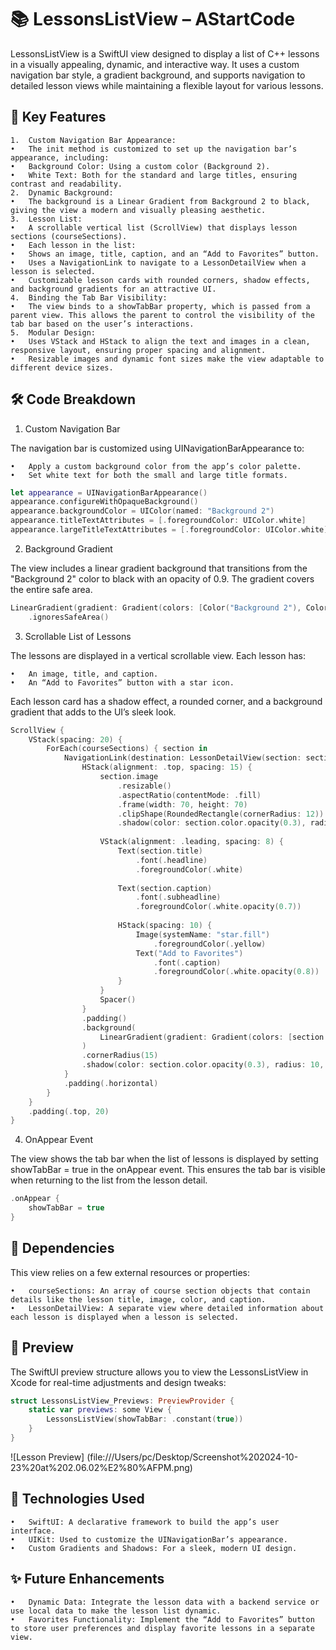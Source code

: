 # 📚 LessonsListView – AStartCode

LessonsListView is a SwiftUI view designed to display a list of C++ lessons in a visually appealing, dynamic, and interactive way. It uses a custom navigation bar style, a gradient background, and supports navigation to detailed lesson views while maintaining a flexible layout for various lessons.

## 🌟 Key Features

	1.	Custom Navigation Bar Appearance:
	•	The init method is customized to set up the navigation bar’s appearance, including:
	•	Background Color: Using a custom color (Background 2).
	•	White Text: Both for the standard and large titles, ensuring contrast and readability.
	2.	Dynamic Background:
	•	The background is a Linear Gradient from Background 2 to black, giving the view a modern and visually pleasing aesthetic.
	3.	Lesson List:
	•	A scrollable vertical list (ScrollView) that displays lesson sections (courseSections).
	•	Each lesson in the list:
	•	Shows an image, title, caption, and an “Add to Favorites” button.
	•	Uses a NavigationLink to navigate to a LessonDetailView when a lesson is selected.
	•	Customizable lesson cards with rounded corners, shadow effects, and background gradients for an attractive UI.
	4.	Binding the Tab Bar Visibility:
	•	The view binds to a showTabBar property, which is passed from a parent view. This allows the parent to control the visibility of the tab bar based on the user’s interactions.
	5.	Modular Design:
	•	Uses VStack and HStack to align the text and images in a clean, responsive layout, ensuring proper spacing and alignment.
	•	Resizable images and dynamic font sizes make the view adaptable to different device sizes.

## 🛠️ Code Breakdown

1. Custom Navigation Bar

The navigation bar is customized using UINavigationBarAppearance to:

	•	Apply a custom background color from the app’s color palette.
	•	Set white text for both the small and large title formats.

 ``` swift
let appearance = UINavigationBarAppearance()
appearance.configureWithOpaqueBackground()
appearance.backgroundColor = UIColor(named: "Background 2")
appearance.titleTextAttributes = [.foregroundColor: UIColor.white]
appearance.largeTitleTextAttributes = [.foregroundColor: UIColor.white]
```
2. Background Gradient

The view includes a linear gradient background that transitions from the "Background 2" color to black with an opacity of 0.9. The gradient covers the entire safe area.
``` swift
LinearGradient(gradient: Gradient(colors: [Color("Background 2"), Color.black.opacity(0.9)]), startPoint: .topLeading, endPoint: .bottomTrailing)
    .ignoresSafeArea()
```
3. Scrollable List of Lessons

The lessons are displayed in a vertical scrollable view. Each lesson has:

	•	An image, title, and caption.
	•	An “Add to Favorites” button with a star icon.

Each lesson card has a shadow effect, a rounded corner, and a background gradient that adds to the UI’s sleek look.
``` swift
ScrollView {
    VStack(spacing: 20) {
        ForEach(courseSections) { section in
            NavigationLink(destination: LessonDetailView(section: section, showTabBar: $showTabBar)) {
                HStack(alignment: .top, spacing: 15) {
                    section.image
                        .resizable()
                        .aspectRatio(contentMode: .fill)
                        .frame(width: 70, height: 70)
                        .clipShape(RoundedRectangle(cornerRadius: 12))
                        .shadow(color: section.color.opacity(0.3), radius: 5, x: 0, y: 3)
                    
                    VStack(alignment: .leading, spacing: 8) {
                        Text(section.title)
                            .font(.headline)
                            .foregroundColor(.white)
                        
                        Text(section.caption)
                            .font(.subheadline)
                            .foregroundColor(.white.opacity(0.7))
                        
                        HStack(spacing: 10) {
                            Image(systemName: "star.fill")
                                .foregroundColor(.yellow)
                            Text("Add to Favorites")
                                .font(.caption)
                                .foregroundColor(.white.opacity(0.8))
                        }
                    }
                    Spacer()
                }
                .padding()
                .background(
                    LinearGradient(gradient: Gradient(colors: [section.color.opacity(0.4), section.color.opacity(0.2)]), startPoint: .top, endPoint: .bottom)
                )
                .cornerRadius(15)
                .shadow(color: section.color.opacity(0.3), radius: 10, x: 0, y: 5)
            }
            .padding(.horizontal)
        }
    }
    .padding(.top, 20)
}
```
4. OnAppear Event

The view shows the tab bar when the list of lessons is displayed by setting showTabBar = true in the onAppear event. This ensures the tab bar is visible when returning to the list from the lesson detail.
``` swift
.onAppear {
    showTabBar = true
}
```
## 🧩 Dependencies

This view relies on a few external resources or properties:

	•	courseSections: An array of course section objects that contain details like the lesson title, image, color, and caption.
	•	LessonDetailView: A separate view where detailed information about each lesson is displayed when a lesson is selected.

## 📱 Preview

The SwiftUI preview structure allows you to view the LessonsListView in Xcode for real-time adjustments and design tweaks:
``` swift
struct LessonsListView_Previews: PreviewProvider {
    static var previews: some View {
        LessonsListView(showTabBar: .constant(true))
    }
}
```
![Lesson Preview] (file:///Users/pc/Desktop/Screenshot%202024-10-23%20at%202.06.02%E2%80%AFPM.png)

## 🔧 Technologies Used

	•	SwiftUI: A declarative framework to build the app’s user interface.
	•	UIKit: Used to customize the UINavigationBar’s appearance.
	•	Custom Gradients and Shadows: For a sleek, modern UI design.

 ## ✨ Future Enhancements

	•	Dynamic Data: Integrate the lesson data with a backend service or use local data to make the lesson list dynamic.
	•	Favorites Functionality: Implement the “Add to Favorites” button to store user preferences and display favorite lessons in a separate view.
